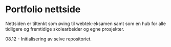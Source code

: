# Portfolio nettside

Nettsiden er tiltenkt som øving til webtek-eksamen samt som en hub for alle tidligere og fremtidige skolearbeider og egne prosjekter.

08.12 - Initialisering av selve repositoriet.